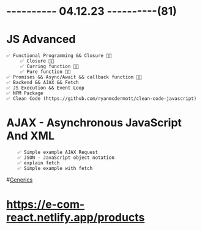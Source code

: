 # ---------- 04.12.23 ----------(81)

# JS Advanced

    ✅ Functional Programming && Closure 👍🏻
         ✅ Closure 👍🏻
         ✅ Curring function 👍🏻
         ✅ Pure function 👍🏻
    ✅ Promises && Async/Await && callback function 👍🏻
    ✅ Backend && AJAX && Fetch
    ✅ JS Execution && Event Loop
    ✅ NPM Package
    ✅ Clean Code (https://github.com/ryanmcdermott/clean-code-javascript)

# AJAX - Asynchronous JavaScript And XML

        ✅ Simple example AJAX Request
        ✅ JSON - JavaScript object notation
        ✅ explain fetch
        ✅ Simple example with fetch

#[Generics](https://github.com/total-typescript/typescript-generics-workshop)

# https://e-com-react.netlify.app/products

